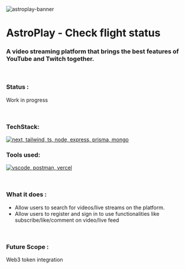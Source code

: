 ![astroplay-banner](https://github.com/Arioum/astroplay/assets/95125149/76e73bb4-338d-43eb-a36d-ab7440f0d176)

# AstroPlay - Check flight status
### A video streaming platform that brings the best features of YouTube and Twitch together.

<br/>

### Status : 
Work in progress

<br/>

### TechStack:
[![next, tailwind, ts, node, express, prisma, mongo](https://skillicons.dev/icons?i=next,tailwind,ts,nodejs,express,prisma,mongo)]()

### Tools used:
[![vscode, postman, vercel](https://skillicons.dev/icons?i=vscode,postman,vercel)]()

<br/>

### What it does :

* Allow users to search for videos/live streams on the platform.
* Allow users to register and sign in to use functionalities like subscribe/like/comment on video/live feed

<br/>   

### Future Scope : 
Web3 token integration
